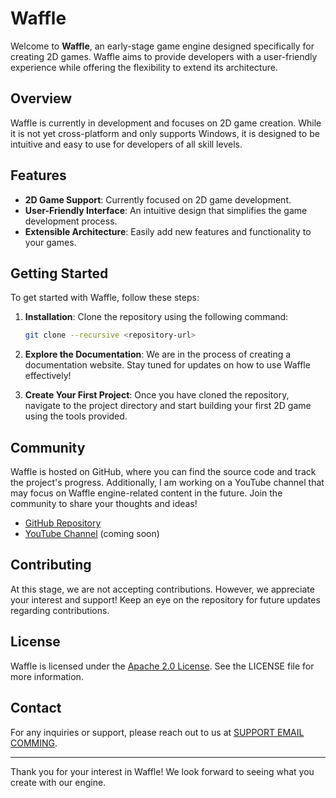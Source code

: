 # Waffle

Welcome to **Waffle**, an early-stage game engine designed specifically for creating 2D games. Waffle aims to provide developers with a user-friendly experience while offering the flexibility to extend its architecture.

## Overview

Waffle is currently in development and focuses on 2D game creation. While it is not yet cross-platform and only supports Windows, it is designed to be intuitive and easy to use for developers of all skill levels.

## Features

- **2D Game Support**: Currently focused on 2D game development.
- **User-Friendly Interface**: An intuitive design that simplifies the game development process.
- **Extensible Architecture**: Easily add new features and functionality to your games.

## Getting Started

To get started with Waffle, follow these steps:

1. **Installation**: Clone the repository using the following command:
   ```bash
   git clone --recursive <repository-url>
2. **Explore the Documentation**: We are in the process of creating a documentation website. Stay tuned for updates on how to use Waffle effectively!

3. **Create Your First Project**: Once you have cloned the repository, navigate to the project directory and start building your first 2D game using the tools provided.

## Community

Waffle is hosted on GitHub, where you can find the source code and track the project's progress. Additionally, I am working on a YouTube channel that may focus on Waffle engine-related content in the future. Join the community to share your thoughts and ideas!

- [GitHub Repository](github.com/Olaverbest/Waffle)
- [YouTube Channel](#) (coming soon)

## Contributing

At this stage, we are not accepting contributions. However, we appreciate your interest and support! Keep an eye on the repository for future updates regarding contributions.

## License

Waffle is licensed under the [Apache 2.0 License](#). See the LICENSE file for more information.

## Contact

For any inquiries or support, please reach out to us at [SUPPORT EMAIL COMMING](mailto:support@example.com).

---

Thank you for your interest in Waffle! We look forward to seeing what you create with our engine.